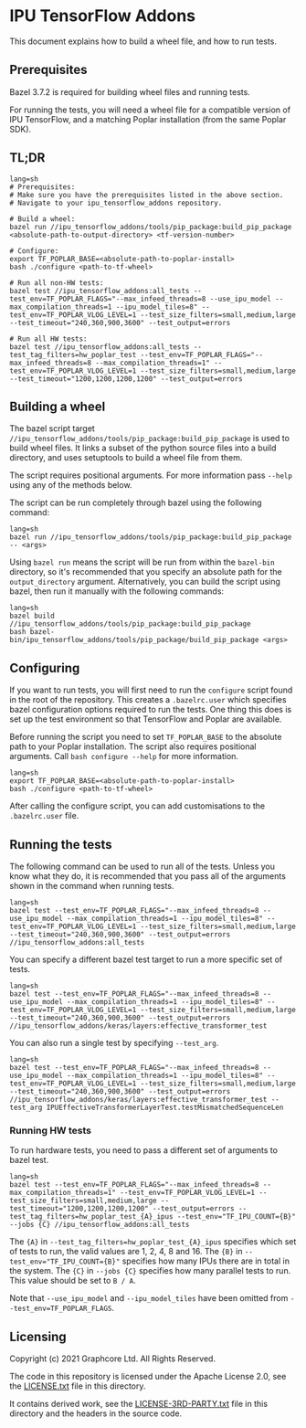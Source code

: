 # IPU TensorFlow Addons

This document explains how to build a wheel file, and how to run tests.

## Prerequisites
Bazel 3.7.2 is required for building wheel files and running tests.

For running the tests, you will need a wheel file for a compatible version of IPU TensorFlow, and a
matching Poplar installation (from the same Poplar SDK).

## TL;DR
```
lang=sh
# Prerequisites:
# Make sure you have the prerequisites listed in the above section.
# Navigate to your ipu_tensorflow_addons repository.

# Build a wheel:
bazel run //ipu_tensorflow_addons/tools/pip_package:build_pip_package <absolute-path-to-output-directory> <tf-version-number>

# Configure:
export TF_POPLAR_BASE=<absolute-path-to-poplar-install>
bash ./configure <path-to-tf-wheel>

# Run all non-HW tests:
bazel test //ipu_tensorflow_addons:all_tests --test_env=TF_POPLAR_FLAGS="--max_infeed_threads=8 --use_ipu_model --max_compilation_threads=1 --ipu_model_tiles=8" --test_env=TF_POPLAR_VLOG_LEVEL=1 --test_size_filters=small,medium,large --test_timeout="240,360,900,3600" --test_output=errors

# Run all HW tests:
bazel test //ipu_tensorflow_addons:all_tests --test_tag_filters=hw_poplar_test --test_env=TF_POPLAR_FLAGS="--max_infeed_threads=8 --max_compilation_threads=1" --test_env=TF_POPLAR_VLOG_LEVEL=1 --test_size_filters=small,medium,large --test_timeout="1200,1200,1200,1200" --test_output=errors

```

## Building a wheel
The bazel script target `//ipu_tensorflow_addons/tools/pip_package:build_pip_package` is used to
build wheel files. It links a subset of the python source files into a build directory,
and uses setuptools to build a wheel file from them.

The script requires positional arguments. For more information pass `--help` using any of the
methods below.

The script can be run completely through bazel using the following command:

```
lang=sh
bazel run //ipu_tensorflow_addons/tools/pip_package:build_pip_package -- <args>
```

Using `bazel run` means the script will be run from within the `bazel-bin` directory, so it's
recommended that you specify an absolute path for the `output_directory` argument. Alternatively,
you can build the script using bazel, then run it manually with the following commands:

```
lang=sh
bazel build //ipu_tensorflow_addons/tools/pip_package:build_pip_package
bash bazel-bin/ipu_tensorflow_addons/tools/pip_package/build_pip_package <args>
```

## Configuring
If you want to run tests, you will first need to run the `configure` script found in the root of the
repository. This creates a `.bazelrc.user` which specifies bazel configuration options required to
run the tests. One thing this does is set up the test environment so that TensorFlow and Poplar are
available.

Before running the script you need to set `TF_POPLAR_BASE` to the absolute path to your Poplar
installation. The script also requires positional arguments. Call `bash configure --help` for more
information.

```
lang=sh
export TF_POPLAR_BASE=<absolute-path-to-poplar-install>
bash ./configure <path-to-tf-wheel>
```

After calling the configure script, you can add customisations to the `.bazelrc.user` file.

## Running the tests
The following command can be used to run all of the tests. Unless you know what they do, it is
recommended that you pass all of the arguments shown in the command when running tests.

```
lang=sh
bazel test --test_env=TF_POPLAR_FLAGS="--max_infeed_threads=8 --use_ipu_model --max_compilation_threads=1 --ipu_model_tiles=8" --test_env=TF_POPLAR_VLOG_LEVEL=1 --test_size_filters=small,medium,large --test_timeout="240,360,900,3600" --test_output=errors //ipu_tensorflow_addons:all_tests
```

You can specify a different bazel test target to run a more specific set of tests.

```
lang=sh
bazel test --test_env=TF_POPLAR_FLAGS="--max_infeed_threads=8 --use_ipu_model --max_compilation_threads=1 --ipu_model_tiles=8" --test_env=TF_POPLAR_VLOG_LEVEL=1 --test_size_filters=small,medium,large --test_timeout="240,360,900,3600" --test_output=errors //ipu_tensorflow_addons/keras/layers:effective_transformer_test
```

You can also run a single test by specifying `--test_arg`.

```
lang=sh
bazel test --test_env=TF_POPLAR_FLAGS="--max_infeed_threads=8 --use_ipu_model --max_compilation_threads=1 --ipu_model_tiles=8" --test_env=TF_POPLAR_VLOG_LEVEL=1 --test_size_filters=small,medium,large --test_timeout="240,360,900,3600" --test_output=errors //ipu_tensorflow_addons/keras/layers:effective_transformer_test --test_arg IPUEffectiveTransformerLayerTest.testMismatchedSequenceLen
```

### Running HW tests
To run hardware tests, you need to pass a different set of arguments to bazel test.

```
lang=sh
bazel test --test_env=TF_POPLAR_FLAGS="--max_infeed_threads=8 --max_compilation_threads=1" --test_env=TF_POPLAR_VLOG_LEVEL=1 --test_size_filters=small,medium,large --test_timeout="1200,1200,1200,1200" --test_output=errors --test_tag_filters=hw_poplar_test_{A}_ipus --test_env="TF_IPU_COUNT={B}" --jobs {C} //ipu_tensorflow_addons:all_tests
```
The `{A}` in `--test_tag_filters=hw_poplar_test_{A}_ipus` specifies which set of tests to run, the valid values are 1, 2, 4, 8 and 16.
The `{B}` in `--test_env="TF_IPU_COUNT={B}"` specifies how many IPUs there are in total in the system.
The `{C}` in `--jobs {C}` specifies how many parallel tests to run. This value should be set to `B / A`.

Note that `--use_ipu_model` and `--ipu_model_tiles` have been omitted from `--test_env=TF_POPLAR_FLAGS`.

## Licensing

Copyright (c) 2021 Graphcore Ltd. All Rights Reserved.

The code in this repository is licensed under the Apache License 2.0, see the [LICENSE.txt](LICENSE.txt) file in this directory.

It contains derived work, see the [LICENSE-3RD-PARTY.txt](LICENSE-3RD-PARTY.txt) file in this directory and the headers in the source code.
